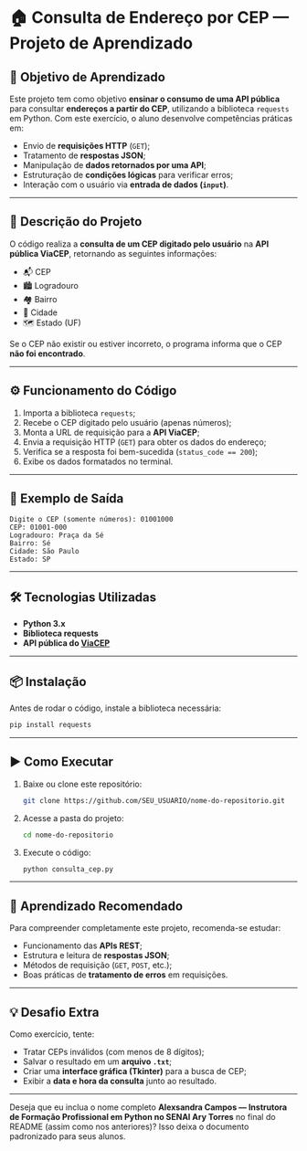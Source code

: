 
# 🏠 Consulta de Endereço por CEP — Projeto de Aprendizado

## 🧠 Objetivo de Aprendizado

Este projeto tem como objetivo **ensinar o consumo de uma API pública** para consultar **endereços a partir do CEP**, utilizando a biblioteca `requests` em Python.
Com este exercício, o aluno desenvolve competências práticas em:

* Envio de **requisições HTTP** (`GET`);
* Tratamento de **respostas JSON**;
* Manipulação de **dados retornados por uma API**;
* Estruturação de **condições lógicas** para verificar erros;
* Interação com o usuário via **entrada de dados (`input`)**.

---

## 🧩 Descrição do Projeto

O código realiza a **consulta de um CEP digitado pelo usuário** na **API pública ViaCEP**, retornando as seguintes informações:

* 📬 CEP
* 🏙️ Logradouro
* 🏘️ Bairro
* 🌆 Cidade
* 🗺️ Estado (UF)

Se o CEP não existir ou estiver incorreto, o programa informa que o CEP **não foi encontrado**.

---

## ⚙️ Funcionamento do Código

1. Importa a biblioteca `requests`;
2. Recebe o CEP digitado pelo usuário (apenas números);
3. Monta a URL de requisição para a **API ViaCEP**;
4. Envia a requisição HTTP (`GET`) para obter os dados do endereço;
5. Verifica se a resposta foi bem-sucedida (`status_code == 200`);
6. Exibe os dados formatados no terminal.

---

## 🧾 Exemplo de Saída

```
Digite o CEP (somente números): 01001000
CEP: 01001-000
Logradouro: Praça da Sé
Bairro: Sé
Cidade: São Paulo
Estado: SP
```

---

## 🛠️ Tecnologias Utilizadas

* **Python 3.x**
* **Biblioteca requests**
* **API pública do [ViaCEP](https://viacep.com.br/)**

---

## 📦 Instalação

Antes de rodar o código, instale a biblioteca necessária:

```bash
pip install requests
```

---

## ▶️ Como Executar

1. Baixe ou clone este repositório:

   ```bash
   git clone https://github.com/SEU_USUARIO/nome-do-repositorio.git
   ```
2. Acesse a pasta do projeto:

   ```bash
   cd nome-do-repositorio
   ```
3. Execute o código:

   ```bash
   python consulta_cep.py
   ```

---

## 🧰 Aprendizado Recomendado

Para compreender completamente este projeto, recomenda-se estudar:

* Funcionamento das **APIs REST**;
* Estrutura e leitura de **respostas JSON**;
* Métodos de requisição (`GET`, `POST`, etc.);
* Boas práticas de **tratamento de erros** em requisições.

---

## 💡 Desafio Extra

Como exercício, tente:

* Tratar CEPs inválidos (com menos de 8 dígitos);
* Salvar o resultado em um **arquivo `.txt`**;
* Criar uma **interface gráfica (Tkinter)** para a busca de CEP;
* Exibir a **data e hora da consulta** junto ao resultado.

---


Deseja que eu inclua o nome completo **Alexsandra Campos — Instrutora de Formação Profissional em Python no SENAI Ary Torres** no final do README (assim como nos anteriores)? Isso deixa o documento padronizado para seus alunos.
